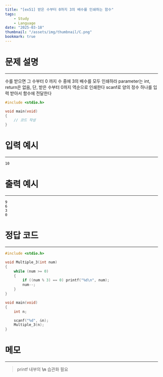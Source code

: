 ```yaml
---
title: "[ex51] 받은 수부터 0까지 3의 배수를 인쇄하는 함수"
tags:
    - Study
    - Language
date: "2025-03-18"
thumbnail: "/assets/img/thumbnail/C.png"
bookmark: true
---
```

# 문제 설명
---
수를 받으면 그 수부터 0 까지 수 중에 3의 배수를 모두 인쇄하라
parameter는 int, return은 없음, 단, 받은 수부터 0까지 역순으로 인쇄한다
scanf로 양의 정수 하나를 입력 받아서 함수에 전달한다

```c
#include <stdio.h>

void main(void)
{
	// 코드 작성
}
```

# 입력 예시
---

```
10
```

# 출력 예시
---

```
9
6
3
0
```

# 정답 코드
---

```c
#include <stdio.h>

void Multiple_3(int num)
{
	while (num >= 0)
	{
		if ((num % 3) == 0) printf("%d\n", num);
		num--;
	}
}

void main(void)
{
	int n;

	scanf("%d", &n);
	Multiple_3(n);
}
```

# 메모
---
> printf 내부의 **\n** 습관화 필요